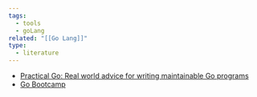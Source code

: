 ```yaml
---
tags:
  - tools
  - goLang
related: "[[Go Lang]]"
type:
  - literature
---
```

- [Practical Go: Real world advice for writing maintainable Go programs](https://dave.cheney.net/practical-go/presentations/qcon-china.html)
- [Go Bootcamp](https://www.udemy.com/course/learn-go-the-complete-bootcamp-course-golang/)
